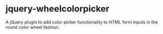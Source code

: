 jquery-wheelcolorpicker
=======================

A jQuery plugin to add color picker functionality to HTML form inputs in the round color wheel fashion.
